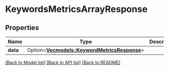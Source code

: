 # KeywordsMetricsArrayResponse

## Properties

Name | Type | Description | Notes
------------ | ------------- | ------------- | -------------
**data** | Option<[**Vec<models::KeywordMetricsResponse>**](KeywordMetricsResponse.md)> |  | [optional]

[[Back to Model list]](../README.md#documentation-for-models) [[Back to API list]](../README.md#documentation-for-api-endpoints) [[Back to README]](../README.md)


